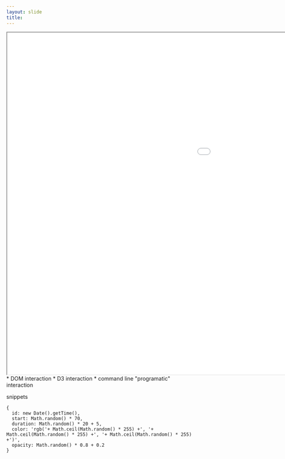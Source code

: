 ```yaml
---
layout: slide
title: 
---
```


<iframe src="/wac-interactions-demo.html" width="1600" height="900"></iframe>

<aside class="notes" markdown="1">
* DOM interaction
* D3 interaction
* command line "programatic" interaction

snippets
~~~
{
  id: new Date().getTime(),
  start: Math.random() * 70,
  duration: Math.random() * 20 + 5,
  color: 'rgb('+ Math.ceil(Math.random() * 255) +', '+ Math.ceil(Math.random() * 255) +', '+ Math.ceil(Math.random() * 255) +')',
  opacity: Math.random() * 0.8 + 0.2
}
~~~
</aside>

